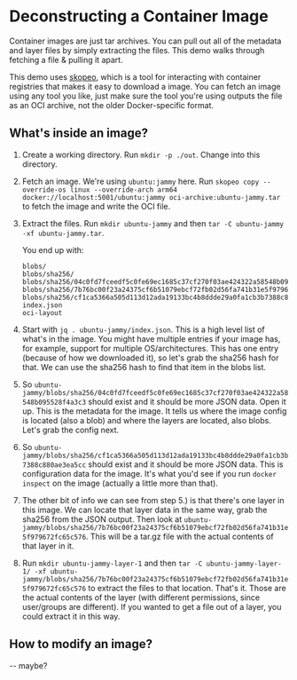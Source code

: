 # Deconstructing a Container Image

Container images are just tar archives. You can pull out all of the metadata and layer files by simply extracting the files. This demo walks through fetching a file & pulling it apart.

This demo uses [skopeo](https://github.com/containers/skopeo), which is a tool for interacting with container registries that makes it easy to download a image. You can fetch an image using any tool you like, just make sure the tool you're using outputs the file as an OCI archive, not the older Docker-specific format.

## What's inside an image?

1. Create a working directory. Run `mkdir -p ./out`. Change into this directory.

2. Fetch an image. We're using `ubuntu:jammy` here. Run `skopeo copy --override-os linux --override-arch arm64 docker://localhost:5001/ubuntu:jammy oci-archive:ubuntu-jammy.tar` to fetch the image and write the OCI file.

3. Extract the files. Run `mkdir ubuntu-jammy` and then `tar -C ubuntu-jammy -xf ubuntu-jammy.tar`.

    You end up with:

    ```
    blobs/
    blobs/sha256/
    blobs/sha256/04c0fd7fceedf5c0fe69ec1685c37cf270f03ae424322a58548b095528f4a3c3
    blobs/sha256/7b76bc00f23a24375cf6b51079ebcf72fb02d56fa741b31e5f979672fc65c576
    blobs/sha256/cf1ca5366a505d113d12ada19133bc4b8ddde29a0fa1cb3b7388c880ae3ea5cc
    index.json
    oci-layout
    ```

4. Start with `jq . ubuntu-jammy/index.json`. This is a high level list of what's in the image. You might have multiple entries if your image has, for example, support for multiple OS/architectures. This has one entry (because of how we downloaded it), so let's grab the sha256 hash for that. We can use the sha256 hash to find that item in the blobs list.

5. So `ubuntu-jammy/blobs/sha256/04c0fd7fceedf5c0fe69ec1685c37cf270f03ae424322a58548b095528f4a3c3` should exist and it should be more JSON data. Open it up. This is the metadata for the image. It tells us where the image config is located (also a blob) and where the layers are located, also blobs. Let's grab the config next.

6. So `ubuntu-jammy/blobs/sha256/cf1ca5366a505d113d12ada19133bc4b8ddde29a0fa1cb3b7388c880ae3ea5cc` should exist and it should be more JSON data. This is configuration data for the image. It's what you'd see if you run `docker inspect` on the image (actually a little more than that).

7. The other bit of info we can see from step 5.) is that there's one layer in this image. We can locate that layer data in the same way, grab the sha256 from the JSON output. Then look at `ubuntu-jammy/blobs/sha256/7b76bc00f23a24375cf6b51079ebcf72fb02d56fa741b31e5f979672fc65c576`. This will be a tar.gz file with the actual contents of that layer in it.

8. Run `mkdir ubuntu-jammy-layer-1` and then `tar -C ubuntu-jammy-layer-1/ -xf ubuntu-jammy/blobs/sha256/7b76bc00f23a24375cf6b51079ebcf72fb02d56fa741b31e5f979672fc65c576` to extract the files to that location. That's it. Those are the actual contents of the layer (with different permissions, since user/groups are different). If you wanted to get a file out of a layer, you could extract it in this way.

## How to modify an image?

-- maybe?
